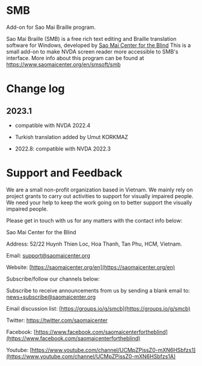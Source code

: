 # SMB
Add-on for Sao Mai Braille program.

Sao Mai Braille (SMB) is a free rich text editing and Braille translation software for Windows, developed by [Sao Mai Center for the Blind](https://www.saomaicenter.org/en)
This is a small add-on to make NVDA screen reader more accessible to SMB's interface.
More info about this program can be found at <https://www.saomaicenter.org/en/smsoft/smb>

# Change log
## 2023.1
- compatible with NVDA 2022.4
- Turkish translation added by Umut KORKMAZ

- 2022.8: compatible with NVDA 2022.3

# Support and Feedback

We are a small non-profit organization based in Vietnam. We mainly rely on project grants to carry out activities to support for visually impaired people. We need your help to keep the work going on to better support the visually impaired people.

Please get in touch with us for any matters with the contact info below:

Sao Mai Center for the Blind

Address: 52/22 Huynh Thien Loc, Hoa Thanh, Tan Phu, HCM, Vietnam.

Email: [support@saomaicenter.org](mailto:support@saomaicenter.org)

Website: [https://saomaicenter.org/en](https://saomaicenter.org/en)

Subscribe/follow our channels below:

Subscribe to receive announcements from us by sending a blank email to: news+subscribe@saomaicenter.org

Email discussion list: [https://groups.io/g/smcb](https://groups.io/g/smcb)

Twitter: https://twitter.com/saomaicenter

Facebook: [https://www.facebook.com/saomaicenterfortheblind](https://www.facebook.com/saomaicenterfortheblind)

Youtube: [https://www.youtube.com/channel/UCMpZPissZ0-mXN6HSbfzs1](https://www.youtube.com/channel/UCMpZPissZ0-mXN6HSbfzs1A)